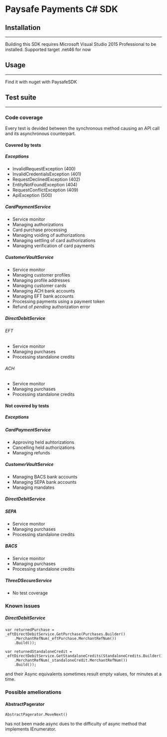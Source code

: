 # Paysafe Payments C# SDK

## Installation
___

Building this SDK requires Microsoft Visual Studio 2015 Professional to be installed.
Supported target .net46 for now

## Usage

___

Find it with nuget with PaysafeSDK

## Test suite
___

### Code coverage
Every test is devided between the synchronous method causing an API call and its asynchronous counterpart.

#### Covered by tests

##### Exceptions
- InvalidRequestException (400)
- InvalidCredentialsException (401)
- RequestDeclinedException (402)
- EntityNotFoundException (404)
- RequestConflictException (409)
- ApiException (500)

##### CardPaymentService
- Service monitor
- Managing authorizations
- Card purchase processing
- Managing voiding of authorizations
- Managing settling of card authorizations
- Managing verification of card payments
##### CustomerVaultService
- Service monitor
- Managing customer profiles
- Managing profile addresses
- Managing customer cards
- Managing ACH bank accounts
- Managing EFT bank accounts
- Processing payments using a payment token
- Refund of *pending* authorization error

##### DirectDebitService

###### EFT
- Service monitor
- Managing purchases
- Processing standalone credits
###### ACH
- Service monitor
- Managing purchases
- Processing standalone credits
#### Not covered by tests

##### Exceptions

##### CardPaymentService
- Approving held auhtorizations
- Cancelling held authorizations
- Managing refunds

##### CustomerVaultService
- Managing BACS bank accounts
- Managing SEPA bank accounts
- Managing mandates

##### DirectDebitService

##### SEPA
- Service monitor
- Managing purchases
- Processing standalone credits
##### BACS
- Service monitor
- Managing purchases
- Processing standalone credits
##### ThreeDSecureService
- No test coverage

### Known issues

##### DirectDebitService
```
var returnedPurchase = _eftDirectDebitService.GetPurchase(Purchases.Builder()
    .MerchantRefNum(_eftPurchase.MerchantRefNum())
    .Build());
```

```
var returnedStandaloneCredit = _eftDirectDebitService.GetStandaloneCredits(StandaloneCredits.Builder()
    .MerchantRefNum(_standaloneCredit.MerchantRefNum())
    .Build());
```
and their Async equivalents sometimes result empty values, for minutes at a time.

### Possible ameliorations
#### AbstractPagerator
```
AbstractPagerator.MoveNext()
```
has not been made async dues to the difficulty of async method that implements IEnumerator.